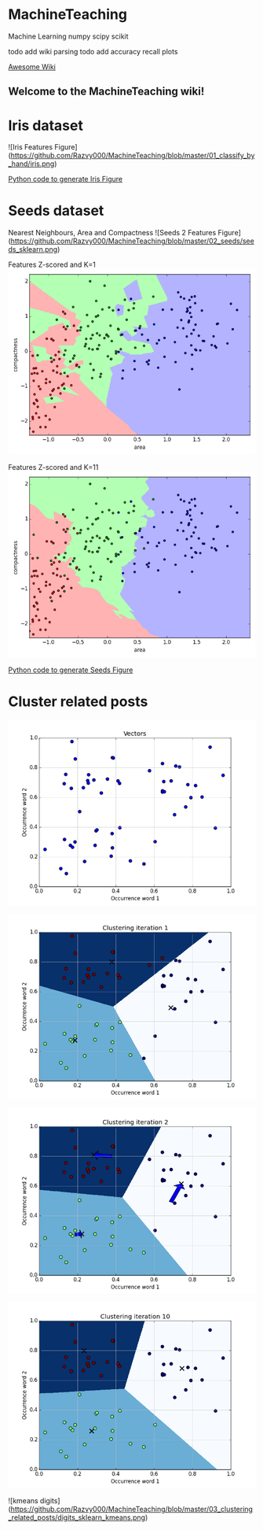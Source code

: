 # MachineTeaching
Machine Learning numpy scipy scikit

todo add wiki parsing
todo add accuracy recall plots

[Awesome Wiki](https://github.com/Razvy000/MachineTeaching/wiki)
## Welcome to the MachineTeaching wiki!

# Iris dataset
![Iris Features Figure]
(https://github.com/Razvy000/MachineTeaching/blob/master/01_classify_by_hand/iris.png)

[Python code to generate Iris Figure](https://github.com/Razvy000/MachineTeaching/blob/master/01_classify_by_hand/a_iris_figure.py)

# Seeds dataset
Nearest Neighbours, Area and Compactness
![Seeds 2 Features Figure]
(https://github.com/Razvy000/MachineTeaching/blob/master/02_seeds/seeds_sklearn.png)

Features Z-scored and K=1
![Seeds 2 Features Figure](https://github.com/Razvy000/MachineTeaching/blob/master/02_seeds/seeds_sklearn_zscored.png)

Features Z-scored and K=11
![Seeds 2 Features Figure](https://github.com/Razvy000/MachineTeaching/blob/master/02_seeds/seeds_sklearn_11neighbours.png)


[Python code to generate Seeds Figure](https://github.com/Razvy000/MachineTeaching/blob/master/02_seeds/a_seeds_figure_sklearn.py)

# Cluster related posts
![kmeans 1](https://github.com/Razvy000/MachineTeaching/blob/master/03_clustering_related_posts/sklean_kmeans_step_by_step1.png)

![kmeans 2](https://github.com/Razvy000/MachineTeaching/blob/master/03_clustering_related_posts/sklean_kmeans_step_by_step2.png)

![kmeans 3](https://github.com/Razvy000/MachineTeaching/blob/master/03_clustering_related_posts/sklean_kmeans_step_by_step3.png)

![kmeans 4](https://github.com/Razvy000/MachineTeaching/blob/master/03_clustering_related_posts/sklean_kmeans_step_by_step4.png)

![kmeans digits]
(https://github.com/Razvy000/MachineTeaching/blob/master/03_clustering_related_posts/digits_sklearn_kmeans.png)
